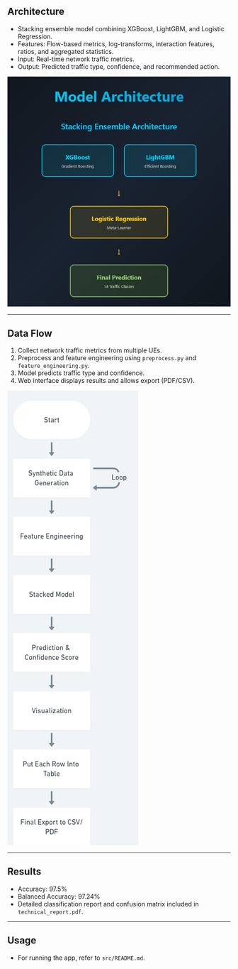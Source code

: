 ## Architecture

- Stacking ensemble model combining XGBoost, LightGBM, and Logistic Regression.
- Features: Flow-based metrics, log-transforms, interaction features, ratios, and aggregated statistics.
- Input: Real-time network traffic metrics.
- Output: Predicted traffic type, confidence, and recommended action.

![alt text](model_architecture.png)

---

## Data Flow

1. Collect network traffic metrics from multiple UEs.
2. Preprocess and feature engineering using `preprocess.py` and `feature_engineering.py`.
3. Model predicts traffic type and confidence.
4. Web interface displays results and allows export (PDF/CSV).

![alt text](flow_diagram.png)

---

## Results

- Accuracy: 97.5%
- Balanced Accuracy: 97.24%
- Detailed classification report and confusion matrix included in `technical_report.pdf`.

---

## Usage

- For running the app, refer to `src/README.md`.